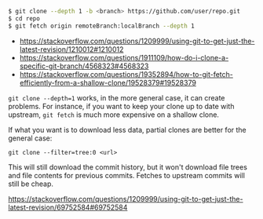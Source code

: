 ```bash
$ git clone --depth 1 -b <branch> https://github.com/user/repo.git
$ cd repo
$ git fetch origin remoteBranch:localBranch --depth 1
```

- https://stackoverflow.com/questions/1209999/using-git-to-get-just-the-latest-revision/1210012#1210012
- https://stackoverflow.com/questions/1911109/how-do-i-clone-a-specific-git-branch/4568323#4568323
- https://stackoverflow.com/questions/19352894/how-to-git-fetch-efficiently-from-a-shallow-clone/19528379#19528379

`git clone --depth=1` works, in the more general case, it can create problems. For instance, if you want to keep your clone up to date with upstream, `git fetch` is much more expensive on a shallow clone.

If what you want is to download less data, partial clones are better for the general case:

`git clone --filter=tree:0 <url>`

This will still download the commit history, but it won't download file trees and file contents for previous commits. Fetches to upstream commits will still be cheap.

https://stackoverflow.com/questions/1209999/using-git-to-get-just-the-latest-revision/69752584#69752584
